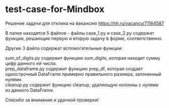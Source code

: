# test-case-for-Mindbox
Решение задачи для отклика на вакансию https://hh.ru/vacancy/71164587

В папке находятся 5 файлов - файлы case_1.py и case_2.py содержат функции, решающие первую и вторую задачу в форме, соответственно.

Другие 3 файла содержат вспомогательные функции:  

sum_of_digits.py содержит функцию sum_digits, которая находит сумму цифр данного ей числа.  
prep_dataframe.py содержит функцию prep_df, которая создает однострочный DataFrame примерно правильного размера, запоненный нулями.  
cleanup.py содержит функцию cleanup, удаляющую колонны с нулями из данного DataFrame.  

Спасибо за внимание и удачной проверки!
